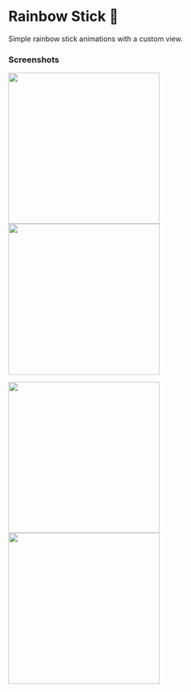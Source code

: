 # Rainbow Stick 🌈
Simple rainbow stick animations with a custom view.

### Screenshots
<img src='https://github.com/dheerajkotwani/RainbowSticks/blob/master/demo/video1.gif' width=300> <img src='https://github.com/dheerajkotwani/RainbowSticks/blob/master/demo/video2.gif' width=300>

<img src='https://github.com/dheerajkotwani/RainbowSticks/blob/master/demo/video3.gif' width=300> <img src='https://github.com/dheerajkotwani/RainbowSticks/blob/master/demo/video4.gif' width=300>
